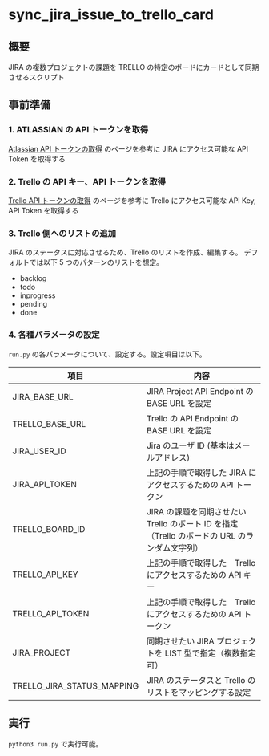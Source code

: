 # sync_jira_issue_to_trello_card

## 概要
JIRA の複数プロジェクトの課題を TRELLO の特定のボードにカードとして同期させるスクリプト

## 事前準備

### 1. ATLASSIAN の API トークンを取得
[Atlassian API トークンの取得](https://confluence.atlassian.com/cloud/api-tokens-938839638.html)
のページを参考に JIRA にアクセス可能な API Token を取得する

### 2. Trello の API キー、API トークンを取得
[Trello API トークンの取得](https://developer.atlassian.com/cloud/trello/guides/rest-api/authorization/)
のページを参考に Trello にアクセス可能な API Key, API Token を取得する

### 3. Trello 側へのリストの追加
JIRA のステータスに対応させるため、Trello のリストを作成、編集する。
デフォルトでは以下 5 つのパターンのリストを想定。

- backlog
- todo
- inprogress
- pending
- done

### 4. 各種パラメータの設定
`run.py` の各パラメータについて、設定する。設定項目は以下。

| 項目 | 内容 |
| --- | --- |
| JIRA_BASE_URL | JIRA Project API Endpoint の BASE URL を設定 |
| TRELLO_BASE_URL | Trello の API Endpoint の BASE URL を設定 |
| JIRA_USER_ID | Jira のユーザ ID (基本はメールアドレス) |
| JIRA_API_TOKEN | 上記の手順で取得した JIRA にアクセスするための API トークン |
| TRELLO_BOARD_ID | JIRA の課題を同期させたい Trello のボート ID を指定（Trello のボードの URL のランダム文字列）|
| TRELLO_API_KEY | 上記の手順で取得した　Trello にアクセスするための API キー |
| TRELLO_API_TOKEN | 上記の手順で取得した　Trello にアクセスするための API トークン |
| JIRA_PROJECT | 同期させたい JIRA プロジェクトを LIST 型で指定（複数指定可）|
| TRELLO_JIRA_STATUS_MAPPING | JIRA のステータスと Trello のリストをマッピングする設定|

## 実行
`python3 run.py`
で実行可能。
